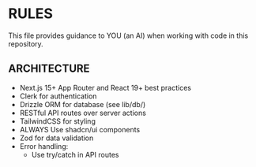 # RULES

This file provides guidance to YOU (an AI) when working with code in this repository.

## ARCHITECTURE

- Next.js 15+ App Router and React 19+ best practices
- Clerk for authentication
- Drizzle ORM for database (see lib/db/)
- RESTful API routes over server actions
- TailwindCSS for styling
- ALWAYS Use shadcn/ui components
- Zod for data validation
- Error handling:
  - Use try/catch in API routes
